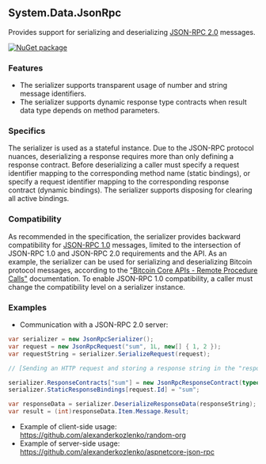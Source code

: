 ## System.Data.JsonRpc

Provides support for serializing and deserializing [JSON-RPC 2.0](http://www.jsonrpc.org/specification) messages.

[![NuGet package](https://img.shields.io/nuget/v/System.Data.JsonRpc.svg?style=flat-square)](https://www.nuget.org/packages/System.Data.JsonRpc)

### Features

- The serializer supports transparent usage of number and string message identifiers.
- The serializer supports dynamic response type contracts when result data type depends on method parameters.

### Specifics

The serializer is used as a stateful instance. Due to the JSON-RPC protocol nuances, deserializing a response requires more than only defining a response contract. Before deserializing a caller must specify a request identifier mapping to the corresponding method name (static bindings), or specify a request identifier mapping to the corresponding response contract (dynamic bindings). The serializer supports disposing for clearing all active bindings.

### Compatibility

As recommended in the specification, the serializer provides backward compatibility for [JSON-RPC 1.0](http://www.jsonrpc.org/specification_v1) messages, limited to the intersection of JSON-RPC 1.0 and JSON-RPC 2.0 requirements and the API. As an example, the serializer can be used for serializing and deserializing Bitcoin protocol messages, according to the ["Bitcoin Core APIs - Remote Procedure Calls"](https://bitcoin.org/en/developer-reference#remote-procedure-calls-rpcs) documentation. To enable JSON-RPC 1.0 compatibility, a caller must change the compatibility level on a serializer instance.

### Examples

- Communication with a JSON-RPC 2.0 server:

```cs
var serializer = new JsonRpcSerializer();
var request = new JsonRpcRequest("sum", 1L, new[] { 1, 2 });
var requestString = serializer.SerializeRequest(request);

// [Sending an HTTP request and storing a response string in the "responseString"]

serializer.ResponseContracts["sum"] = new JsonRpcResponseContract(typeof(int));
serializer.StaticResponseBindings[request.Id] = "sum";

var responseData = serializer.DeserializeResponseData(responseString);
var result = (int)responseData.Item.Message.Result;
```

- Example of client-side usage: https://github.com/alexanderkozlenko/random-org
- Example of server-side usage: https://github.com/alexanderkozlenko/aspnetcore-json-rpc